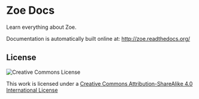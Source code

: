 Zoe Docs
========

Learn everything about Zoe.

Documentation is automatically built online at: http://zoe.readthedocs.org/

License
-------

![Creative Commons License](https://i.creativecommons.org/l/by-sa/4.0/88x31.png)

This work is licensed under a [Creative Commons Attribution-ShareAlike 4.0 International License](http://creativecommons.org/licenses/by-sa/4.0/)
